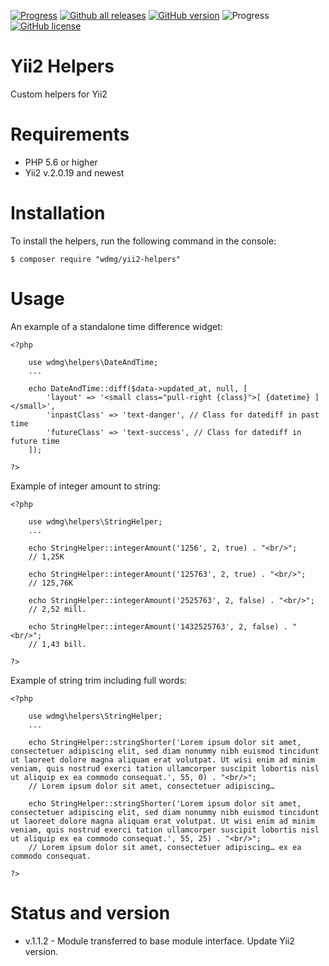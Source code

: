 [![Progress](https://img.shields.io/badge/required-Yii2_v2.0.13-blue.svg)](https://packagist.org/packages/yiisoft/yii2) [![Github all releases](https://img.shields.io/github/downloads/wdmg/yii2-helpers/total.svg)](https://GitHub.com/wdmg/yii2-helpers/releases/) [![GitHub version](https://badge.fury.io/gh/wdmg%2Fyii2-helpers.svg)](https://github.com/wdmg/yii2-helpers) ![Progress](https://img.shields.io/badge/progress-in_development-red.svg) [![GitHub license](https://img.shields.io/github/license/wdmg/yii2-helpers.svg)](https://github.com/wdmg/yii2-helpers/blob/master/LICENSE)

# Yii2 Helpers
Custom helpers for Yii2

# Requirements 
* PHP 5.6 or higher
* Yii2 v.2.0.19 and newest

# Installation
To install the helpers, run the following command in the console:

`$ composer require "wdmg/yii2-helpers"`

# Usage
An example of a standalone time difference widget:

    <?php
    
        use wdmg\helpers\DateAndTime;
        ...
        
        echo DateAndTime::diff($data->updated_at, null, [
            'layout' => '<small class="pull-right {class}">[ {datetime} ]</small>',
            'inpastClass' => 'text-danger', // Class for datediff in past time
            'futureClass' => 'text-success', // Class for datediff in future time
        ]);
    
    ?>
    
Example of integer amount to string:

    <?php
    
        use wdmg\helpers\StringHelper;
        ...
        
        echo StringHelper::integerAmount('1256', 2, true) . "<br/>";
        // 1,25K
        
        echo StringHelper::integerAmount('125763', 2, true) . "<br/>";
        // 125,76K
        
        echo StringHelper::integerAmount('2525763', 2, false) . "<br/>";
        // 2,52 mill.
        
        echo StringHelper::integerAmount('1432525763', 2, false) . "<br/>";
        // 1,43 bill.
    
    ?>
    
Example of string trim including full words:

    <?php
    
        use wdmg\helpers\StringHelper;
        ...
        
        echo StringHelper::stringShorter('Lorem ipsum dolor sit amet, consectetuer adipiscing elit, sed diam nonummy nibh euismod tincidunt ut laoreet dolore magna aliquam erat volutpat. Ut wisi enim ad minim veniam, quis nostrud exerci tation ullamcorper suscipit lobortis nisl ut aliquip ex ea commodo consequat.', 55, 0) . "<br/>";
        // Lorem ipsum dolor sit amet, consectetuer adipiscing…
        
        echo StringHelper::stringShorter('Lorem ipsum dolor sit amet, consectetuer adipiscing elit, sed diam nonummy nibh euismod tincidunt ut laoreet dolore magna aliquam erat volutpat. Ut wisi enim ad minim veniam, quis nostrud exerci tation ullamcorper suscipit lobortis nisl ut aliquip ex ea commodo consequat.', 55, 25) . "<br/>";
        // Lorem ipsum dolor sit amet, consectetuer adipiscing… ex ea commodo consequat.
    
    ?>

# Status and version
* v.1.1.2 - Module transferred to base module interface. Update Yii2 version.